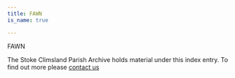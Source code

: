 ```yaml
---
title: FAWN
is_name: true

---
```


FAWN


The Stoke Climsland Parish Archive holds material under this index entry. To find out more please [contact us](/contact/)
